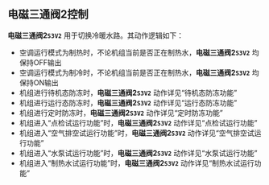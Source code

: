<!-- 注意事项 -->
<!-- 起始分级标题：##（二级标题） -->

## 电磁三通阀2控制

**电磁三通阀2`S3V2`** 用于切换冷暖水路。其动作逻辑如下：

- 空调运行模式为制热时，不论机组当前是否正在制热水，**电磁三通阀2`S3V2`** 均保持OFF输出
- 空调运行模式为制冷时，不论机组当前是否正在制热水，**电磁三通阀2`S3V2`** 均保持ON输出
- 机组进行待机态防冻时，**电磁三通阀2`S3V2`** 动作详见“待机态防冻功能”
- 机组进行运行态防冻时，**电磁三通阀2`S3V2`** 动作详见“运行态防冻功能”
- 机组进行定时防冻时，**电磁三通阀2`S3V2`** 动作详见“定时防冻功能”
- 机组进入“点检试运行功能”时，**电磁三通阀2`S3V2`** 动作详见“点检试运行功能”
- 机组进入“空气排空试运行功能”时，**电磁三通阀2`S3V2`** 动作详见“空气排空试运行功能”
- 机组进入“水泵试运行功能”时，**电磁三通阀2`S3V2`** 动作详见“水泵试运行功能”
- 机组进入“制热水试运行功能”时，**电磁三通阀2`S3V2`** 动作详见“制热水试运行功能”
